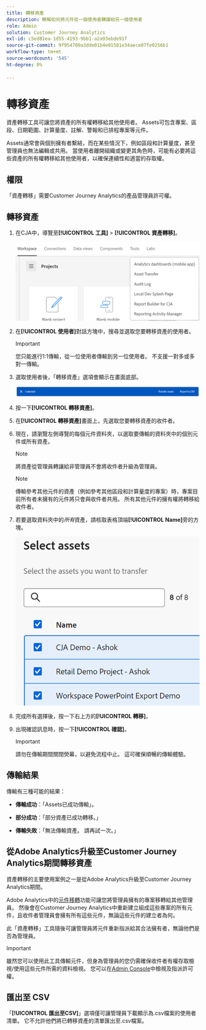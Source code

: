 ```yaml
---
title: 轉移資產
description: 瞭解如何將元件從一個使用者轉讓給另一個使用者
role: Admin
solution: Customer Journey Analytics
exl-id: c5ed81ea-1d55-4193-9bb1-a2a93ebde91f
source-git-commit: 9f954709a3dde01b4e01581e34aece07fe0256b1
workflow-type: tm+mt
source-wordcount: '545'
ht-degree: 0%

---
```


# 轉移資產

資產轉移工具可讓您將資產的所有權轉移給其他使用者。 Assets可包含專案、區段、日期範圍、計算量度、註解、警報和已排程專案等元件。

Assets通常會與個別擁有者繫結，而在某些情況下，例如區段和計算量度，甚至管理員也無法編輯或共用。 當使用者離開組織或變更其角色時，可能有必要將這些資產的所有權轉移給其他使用者，以確保連續性和適當的存取權。

## 權限

「資產轉移」需要Customer Journey Analytics的產品管理員許可權。

## 轉移資產

1. 在CJA中，導覽至&#x200B;**[!UICONTROL 工具]** > **[!UICONTROL 資產轉移]**。

   ![資產轉移功能表專案](/help/tools/asset-transfer/assets/asset-transfer.png)

1. 在&#x200B;**[!UICONTROL 使用者]**&#x200B;對話方塊中，搜尋並選取您要轉移資產的使用者。

   >[!IMPORTANT]
   >
   >您只能進行1:1傳輸，從一位使用者傳輸到另一位使用者。 不支援一對多或多對一傳輸。


1. 選取使用者後，「轉移資產」選項會顯示在畫面底部。

   ![功能表選項](/help/tools/asset-transfer/assets/after-selection.png)

1. 按一下&#x200B;**[!UICONTROL 轉移資產]**。

1. 在&#x200B;**[!UICONTROL 轉移資產]**&#x200B;畫面上，先選取您要轉移資產的收件者。

1. 現在，請瀏覽左側導覽的每個元件資料夾，以選取要傳輸的資料夾中的個別元件或所有資產。

   >[!NOTE]
   >
   >將資產從管理員轉讓給非管理員不會將收件者升級為管理員。


   >[!NOTE]
   >
   >    傳輸參考其他元件的資產（例如參考其他區段和計算量度的專案）時，專案目前所有者未擁有的元件將只會與收件者共用。 所有其他元件的擁有權將轉移給收件者。

1. 若要選取資料夾中的&#x200B;_所有_&#x200B;資產，請核取表格頂端&#x200B;**[!UICONTROL Name]**&#x200B;旁的方塊。

   ![選取要轉移的資產](/help/tools/asset-transfer/assets/select-assets.png)

1. 完成所有選擇後，按一下右上方的&#x200B;**[!UICONTROL 轉移]**。

1. 出現確認訊息時，按一下&#x200B;**[!UICONTROL 確認]**。

   >[!IMPORTANT]
   >
   >請勿在傳輸期間關閉熒幕，以避免流程中止。 這可確保順暢的傳輸體驗。

## 傳輸結果

傳輸有三種可能的結果：

- **傳輸成功**：「Assets已成功傳輸」。

- **部分成功**：「部分資產已成功轉移。」

- **傳輸失敗**：「無法傳輸資產。 請再試一次。」

## 從Adobe Analytics升級至Customer Journey Analytics期間轉移資產

資產轉移的主要使用案例之一是從Adobe Analytics升級至Customer Journey Analytics期間。

Adobe Analytics中的[元件移轉](https://experienceleague.adobe.com/en/docs/analytics/admin/admin-tools/component-migration/component-migration)功能可讓您將管理員擁有的專案移轉給其他管理員。 然後會在Customer Journey Analytics中重新建立組成這些專案的所有元件，且收件者管理員會擁有所有這些元件，無論這些元件的建立者為何。

此「資產轉移」工具隨後可讓管理員將元件重新指派給其合法擁有者，無論他們是否為管理員。

>[!IMPORTANT]
>
>雖然您可以使用此工具傳輸元件，但身為管理員的您仍需確保收件者有權存取檢視/使用這些元件所需的資料檢視。 您可以在[Admin Console](https://helpx.adobe.com/tw/enterprise/using/admin-console.html)中檢視及指派許可權。

## 匯出至 CSV

「**[!UICONTROL 匯出至CSV]**」選項僅可讓管理員下載顯示為.csv檔案的使用者清單。 它不允許他們將已轉移資產的清單匯出至.csv檔案。

<!---## Unknown users

All previously deleted users appear under one unknown user entry, along with all their orphan components. These components can be transferred to a new recipient. This feature will be available in January.-->
